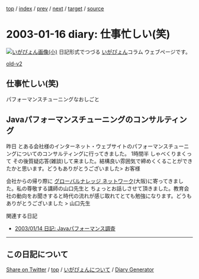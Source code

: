 [top](../index.html) 
 / [index](index.html) 
 / [prev](https://igapyon.github.io/diary/2003/ig030114.html) 
 / [next](https://igapyon.github.io/diary/2003/ig030119.html) 
 / [target](https://igapyon.github.io/diary/2003/ig030116.html) 
 / [source](https://github.com/igapyon/diary/blob/gh-pages/2003/ig030116.html.src.md) 

2003-01-16 diary: 仕事忙しい(笑)
=====================================================================================================
[![いがぴょん画像(小)](https://igapyon.github.io/diary/images/iga200306s.jpg "いがぴょん")](https://igapyon.github.io/diary/memo/memoigapyon.html) 日記形式でつづる [いがぴょん](https://igapyon.github.io/diary/memo/memoigapyon.html)コラム ウェブページです。

[old-v2](ig030116-orig.html)

## 仕事忙しい(笑)

パフォーマンスチューニングなおしごと


## Javaパフォーマンスチューニングのコンサルティング

昨日 とある会社様のインターネット・ウェブサイトのパフォーマンスチューニングについてのコンサルティングに行ってきました。
1時間半 しゃべくりまくって その後質疑応答(雑談)して来ました。結構良い雰囲気で締めくくることができたかと思います。どうもありがとうございました> お客様

会社からの帰り際に [グローバルナレッジ ネットワーク](http://www.globalknowledge.co.jp/)(大阪)に寄ってきました。私の尊敬する講師の山口先生と ちょっとお話しさせて頂きました。教育会社の動向をお聞きすると時代の流れが感じ取れてとても勉強になります。どうもありがとうございました > 山口先生

関連する日記

* [2003/01/14 日記: Javaパフォーマンス調査](ig030114.html)

----------------------------------------------------------------------------------------------------

## この日記について

[Share on Twitter](https://twitter.com/intent/tweet?hashtags=igapyon%2Cdiary%2C%E3%81%84%E3%81%8C%E3%81%B4%E3%82%87%E3%82%93&text=%E4%BB%95%E4%BA%8B%E5%BF%99%E3%81%97%E3%81%84%28%E7%AC%91%29&url=https%3A%2F%2Figapyon.github.io%2Fdiary%2F2003%2Fig030116.html) / [top](../index.html) / [いがぴょんについて](https://igapyon.github.io/diary/memo/memoigapyon.html) / [Diary Generator](https://github.com/igapyon/igapyonv3)
